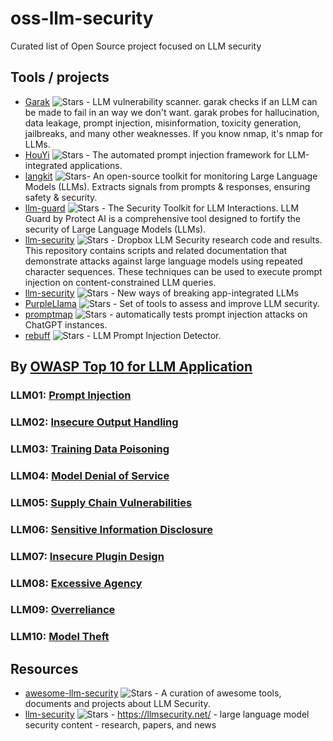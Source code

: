 # oss-llm-security
Curated list of Open Source project focused on LLM security 

## Tools / projects

- [Garak](https://github.com/leondz/garak/) ![Stars](https://img.shields.io/github/stars/leondz/garak) -  LLM vulnerability scanner. garak checks if an LLM can be made to fail in an way we don't want. garak probes for hallucination, data leakage, prompt injection, misinformation, toxicity generation, jailbreaks, and many other weaknesses. If you know nmap, it's nmap for LLMs.
- [HouYi](https://github.com/LLMSecurity/HouYi) ![Stars](https://img.shields.io/github/stars/LLMSecurity/HouYi) - The automated prompt injection framework for LLM-integrated applications.
- [langkit](https://github.com/whylabs/langkit) ![Stars](https://img.shields.io/github/stars/whylabs/langkit)- An open-source toolkit for monitoring Large Language Models (LLMs). Extracts signals from prompts & responses, ensuring safety & security.
- [llm-guard](https://github.com/protectai/llm-guard) ![Stars](https://img.shields.io/github/stars/protectai/llm-guard) - The Security Toolkit for LLM Interactions. LLM Guard by Protect AI is a comprehensive tool designed to fortify the security of Large Language Models (LLMs).
- [llm-security](https://github.com/dropbox/llm-security) ![Stars](https://img.shields.io/github/stars/dropbox/llm-security) - Dropbox LLM Security research code and results. This repository contains scripts and related documentation that demonstrate attacks against large language models using repeated character sequences. These techniques can be used to execute prompt injection on content-constrained LLM queries.
- [llm-security](https://github.com/greshake/llm-security) ![Stars](https://img.shields.io/github/stars/greshake/llm-security)  -  New ways of breaking app-integrated LLMs
- [PurpleLlama](https://github.com/facebookresearch/PurpleLlama) ![Stars](https://img.shields.io/github/stars/facebookresearch/PurpleLlama) - Set of tools to assess and improve LLM security. 
- [promptmap](https://github.com/utkusen/promptmap) ![Stars](https://img.shields.io/github/stars/utkusen/promptmap) - automatically tests prompt injection attacks on ChatGPT instances.
- [rebuff](https://github.com/protectai/rebuff) ![Stars](https://img.shields.io/github/stars/protectai/rebuff) - LLM Prompt Injection Detector.

## By [OWASP Top 10 for LLM Application](https://llmtop10.com/)

### LLM01: [Prompt Injection](https://llmtop10.com/llm01/)
### LLM02: [Insecure Output Handling](https://llmtop10.com/llm02/)
### LLM03: [Training Data Poisoning](https://llmtop10.com/llm03/)
### LLM04: [Model Denial of Service](https://llmtop10.com/llm04/)
### LLM05: [Supply Chain Vulnerabilities](https://llmtop10.com/llm05/)
### LLM06: [Sensitive Information Disclosure](https://llmtop10.com/llm06/)
### LLM07: [Insecure Plugin Design](https://llmtop10.com/llm07/)
### LLM08: [Excessive Agency](https://llmtop10.com/llm08/)
### LLM09: [Overreliance](https://llmtop10.com/llm09/)
### LLM10: [Model Theft](https://llmtop10.com/llm10/)

## Resources
- [awesome-llm-security](https://github.com/corca-ai/awesome-llm-security) ![Stars](https://img.shields.io/github/stars/corca-ai/awesome-llm-security) -  A curation of awesome tools, documents and projects about LLM Security. 
- [llm-security](https://github.com/llmsecnet/llmsec-site) ![Stars](https://img.shields.io/github/stars/llmsecnet/llmsec-site) - https://llmsecurity.net/ - large language model security content - research, papers, and news
